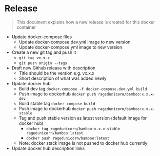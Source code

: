 # Release

> This document explains how a new release is created for this docker container

* Update docker-compose files
  * Update docker-compose.dev.yml image to new version
  * Update docker-compose.yml image to new version
* Create a new git tag and push it
  * `git tag vx.x.x`
  * `git push origin --tags`
* Draft new Github release with description
  * Title should be the version e.g. vx.x.x
  * Short description of what was added newly
* Update docker hub
  * Build dev tag `docker-compose -f docker-compose.dev.yml build`
  * Push image to dockerhub `docker push ragedunicorn/bamboo:x.x.x-dev`
  * Build stable tag `docker-compose build`
  * Push image to dockerhub `docker push ragedunicorn/bamboo:x.x.x-stable`
  * Tag and push stable version as latest version (default image for docker hub)
    * `docker tag ragedunicorn/bamboo:x.x.x-stable ragedunicorn/bamboo:latest`
    * `docker push ragedunicorn/bamboo:latest`
  * Note: docker stack image is not pushed to docker hub currently
* Update docker hub description links
